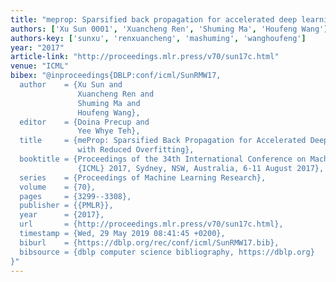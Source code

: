 ```yaml
---
title: "meprop: Sparsified back propagation for accelerated deep learning with reduced overfitting"
authors: ['Xu Sun 0001', 'Xuancheng Ren', 'Shuming Ma', 'Houfeng Wang']
authors-key: ['sunxu', 'renxuancheng', 'mashuming', 'wanghoufeng']
year: "2017"
article-link: "http://proceedings.mlr.press/v70/sun17c.html"
venue: "ICML"
bibex: "@inproceedings{DBLP:conf/icml/SunRMW17,
  author    = {Xu Sun and
               Xuancheng Ren and
               Shuming Ma and
               Houfeng Wang},
  editor    = {Doina Precup and
               Yee Whye Teh},
  title     = {meProp: Sparsified Back Propagation for Accelerated Deep Learning
               with Reduced Overfitting},
  booktitle = {Proceedings of the 34th International Conference on Machine Learning,
               {ICML} 2017, Sydney, NSW, Australia, 6-11 August 2017},
  series    = {Proceedings of Machine Learning Research},
  volume    = {70},
  pages     = {3299--3308},
  publisher = {{PMLR}},
  year      = {2017},
  url       = {http://proceedings.mlr.press/v70/sun17c.html},
  timestamp = {Wed, 29 May 2019 08:41:45 +0200},
  biburl    = {https://dblp.org/rec/conf/icml/SunRMW17.bib},
  bibsource = {dblp computer science bibliography, https://dblp.org}
}"
---
```

